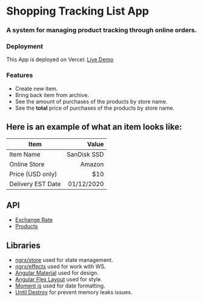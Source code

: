 # Shopping Tracking List App

### A system for managing product tracking through online orders.

### Deployment
 This App is deployed on Vercel: [Live Demo](https://naor-yael-26-07-2022.vercel.app/)
### Features

- Create new item.
- Bring back item from archive.
- See the amount of purchases of the products by store name.
- See the **total** price of purchases of the products by store name.


## Here is an example of what an item looks like:

| Item      | Value |
| --------- | -----:|
| Item Name  | SanDisk SSD |
| Online Store     |   Amazon |
| Price (USD only)      |    $10 |
| Delivery EST Date  | 01/12/2020 |

## API
- [Exchange Rate](https://www.abstractapi.com/)
- [Products](https://fakestoreapi.com/)



## Libraries

- [ngrx/store](https://ngrx.io/guide/store/) used for state management.
- [ngrx/effects](https://v10.ngrx.io/guide/effects#:~:text=%40ngrx%2Feffectslink&text=Effects%20are%20an%20RxJS%20powered,messages%20and%20time%2Dbased%20events./) used for work with WS.
- [Angular Material](https://material.angular.io/) used for design.
- [Angular Flex Layout](https://github.com/angular/flex-layout/) used for style.
- [Moment js](https://momentjs.com/) used for date formatting.
- [Until Destroy](https://github.com/ngneat/until-destroy) for prevent memory leaks issues.


